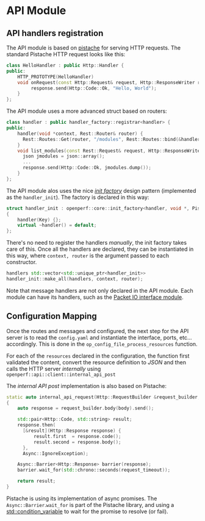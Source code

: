 
# API Module

## API handlers registration

The API module is based on [pistache]([http://pistache.io/quickstart](http://pistache.io/quickstart)) for serving HTTP requests. The standard Pistache HTTP request looks like this:

```cpp
class HelloHandler : public Http::Handler {
public:
    HTTP_PROTOTYPE(HelloHandler)
    void onRequest(const Http::Request& request, Http::ResponseWriter response) {
         response.send(Http::Code::Ok, "Hello, World");
    }
};
```

The API module uses a more advanced struct based on routers:

```cpp
class handler : public handler_factory::registrar<handler> {
public:
    handler(void *context, Rest::Router& router) {
      Rest::Routes::Get(router, "/modules", Rest::Routes::bind(&handler::list_modules, this));
    }
    void list_modules(const Rest::Request& request, Http::ResponseWriter response) {
      json jmodules = json::array();
      ...
      response.send(Http::Code::Ok, jmodules.dump());
    }
};
```
The API module alos uses the nice [_init factory_](http://www.nirfriedman.com/2018/04/29/unforgettable-factory) design pattern (implemented as the `handler_init`). The factory is declared in this way:

```cpp
struct handler_init : openperf::core::init_factory<handler, void *, Pistache::Rest::Router &>
{
    handler(Key) {};
    virtual ~handler() = default;
};
```

There's no need to register the handlers _manually_, the init factory takes care of this. Once all the handlers are declared, they can be instantiated in this way, where `context, router` is the argument passed to each constructor.

```cpp
handlers std::vector<std::unique_ptr<handler_init>>
handler_init::make_all(handlers, context, router);
```

Note that message handlers are not only declared in the API module. Each module can have its handlers, such as the [Packet IO interface module](https://github.com/SpirentOrion/inception-core/blob/master/src/modules/packetio/interface_handler.cpp).

## Configuration Mapping

Once the routes and messages and configured, the next step for the API server is to read the `config.yaml` and instantiate the interface, ports, etc... accordingly. This is done in the `op_config_file_process_resources` function.

For each of the `resources` declared in the configuration, the function first validated the content, convert the resource definition to _JSON_ and then calls the HTTP server _internally_ using `openperf::api::client::internal_api_post`

The _internal API post_ implementation is also based on Pistache:

```cpp
static auto internal_api_request(Http::RequestBuilder &request_builder, const std::string &body)
{
    auto response = request_builder.body(body).send();

    std::pair<Http::Code, std::string> result;
    response.then(
      [&result](Http::Response response) {
          result.first  = response.code();
          result.second = response.body();
      },
      Async::IgnoreException);

    Async::Barrier<Http::Response> barrier(response);
    barrier.wait_for(std::chrono::seconds(request_timeout));

    return result;
}
```
Pistache is using its implementation of async promises. The `Async::Barrier`.`wait_for` is part of the Pistache library, and using a [std::condition_variable](https://github.com/oktal/pistache/blob/master/include/pistache/async.h#L1109) to wait for the promise to resolve (or fail).
